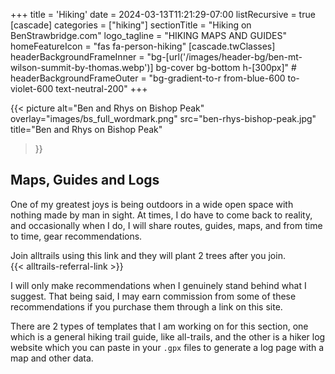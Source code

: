 +++
title = 'Hiking'
date = 2024-03-13T11:21:29-07:00
listRecursive = true
[cascade]
  categories = ["hiking"]
  sectionTitle = "Hiking on BenStrawbridge.com"
  logo_tagline = "HIKING MAPS AND GUIDES"
  homeFeatureIcon = "fas fa-person-hiking"
  [cascade.twClasses]
    headerBackgroundFrameInner = "bg-[url('/images/header-bg/ben-mt-wilson-summit-by-thomas.webp')] bg-cover bg-bottom h-[300px]"
    # headerBackgroundFrameOuter = "bg-gradient-to-r from-blue-600 to-violet-600 text-neutral-200"
+++

  {{< picture
    alt="Ben and Rhys on Bishop Peak"
    overlay="images/bs_full_wordmark.png"
    src="ben-rhys-bishop-peak.jpg"
    title="Ben and Rhys on Bishop Peak"
  >}}

## Maps, Guides and Logs

One of my greatest joys is being outdoors in a wide open space with nothing made by man in sight. At times, I do have to come back to reality, and occasionally when I do, I will share routes, guides, maps, and from time to time, gear recommendations. 

Join alltrails using this link and they will plant 2 trees after you join.  
{{< alltrails-referral-link >}}

<!--more--> 

I will only make recommendations when I genuinely stand behind what I suggest. That being said, I may earn commission from some of these recommendations if you purchase them through a link on this site.

There are 2 types of templates that I am working on for this section, one which is a general hiking trail guide, like all-trails, and the other is a hiker log website which you can paste in your `.gpx` files to generate a log page with a map and other data.